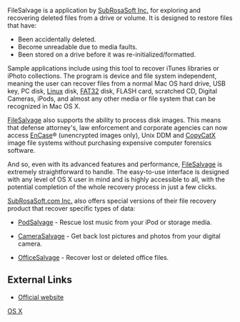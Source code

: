 FileSalvage is a application by [SubRosaSoft
Inc.](SubRosaSoft_Inc. "wikilink") for exploring and recovering deleted
files from a drive or volume. It is designed to restore files that have:

- Been accidentally deleted.
- Become unreadable due to media faults.
- Been stored on a drive before it was re-initialized/formatted.

Sample applications include using this tool to recover iTunes libraries
or iPhoto collections. The program is device and file system
independent, meaning the user can recover files from a normal Mac OS
hard drive, USB key, PC disk, [Linux](Linux "wikilink") disk,
[FAT32](FAT32 "wikilink") disk, FLASH card, scratched CD, Digital
Cameras, iPods, and almost any other media or file system that can be
recognized in Mac OS X.

[FileSalvage](http://www.subrosasoft.com/OSXSoftware/index.php?main_page=product_info&cPath=200&products_id=1)
also supports the ability to process disk images. This means that
defense attorney's, law enforcement and corporate agencies can now
access [EnCase](EnCase "wikilink")® (unencrypted images only), Unix DDM
and
[CopyCatX](http://www.subrosasoft.com/OSXSoftware/index.php?main_page=product_info&cPath=200&products_id=7)
image file systems without purchasing expensive computer forensics
software.

And so, even with its advanced features and performance,
[FileSalvage](http://www.subrosasoft.com/OSXSoftware/index.php?main_page=product_info&cPath=200&products_id=1)
is extremely straightforward to handle. The easy-to-use interface is
designed with any level of OS X user in mind and is highly accessible to
all, with the potential completion of the whole recovery process in just
a few clicks.

[SubRosaSoft.com Inc.](http://www.SubRosaSoft.com) also offers special
versions of their file recovery product that recover specific types of
data:

- [PodSalvage](http://www.subrosasoft.com/OSXSoftware/index.php?main_page=product_info&cPath=200&products_id=2) -
  Rescue lost music from your iPod or storage media.

<!-- -->

- [CameraSalvage](http://www.subrosasoft.com/OSXSoftware/index.php?main_page=product_info&cPath=200&products_id=3) -
  Get back lost pictures and photos from your digital camera.

<!-- -->

- [OfficeSalvage](http://www.subrosasoft.com/OSXSoftware/index.php?main_page=product_info&cPath=200&products_id=5) -
  Recover lost or deleted office files.

## External Links

- [Official
  website](http://www.subrosasoft.com/OSXSoftware/index.php?main_page=product_info&cPath=200&products_id=1)

[OS X](Category:Mac_OS_X "wikilink")